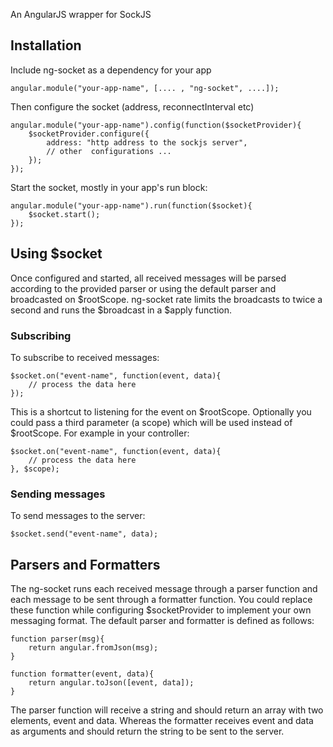 An AngularJS wrapper for SockJS

## Installation
Include ng-socket as a dependency for your app

	angular.module("your-app-name", [.... , "ng-socket", ....]);

Then configure the socket (address, reconnectInterval etc)

	angular.module("your-app-name").config(function($socketProvider){
		$socketProvider.configure({
			address: "http address to the sockjs server",
			// other  configurations ...
		});
	});

Start the socket, mostly in your app's run block:

	angular.module("your-app-name").run(function($socket){
		$socket.start();
	});


## Using $socket

Once configured and started, all received messages will be parsed according to the provided parser or using the default parser and broadcasted on $rootScope. ng-socket rate limits the broadcasts to twice a second and runs the $broadcast in a $apply function.

### Subscribing

To subscribe to received messages:

	$socket.on("event-name", function(event, data){
		// process the data here
	});

This is a shortcut to listening for the event on $rootScope. Optionally you could pass a third parameter (a scope) which will be used instead of $rootScope. For example in your controller:

	$socket.on("event-name", function(event, data){
		// process the data here
	}, $scope);


### Sending messages

To send messages to the server:

	$socket.send("event-name", data);

## Parsers and Formatters

The ng-socket runs each received message through a parser function and each message to be sent through a formatter function. You could replace these function while configuring $socketProvider to implement your own messaging format. The default parser and formatter is defined as follows:

	function parser(msg){
		return angular.fromJson(msg);
	}

	function formatter(event, data){
		return angular.toJson([event, data]);
	}

The parser function will receive a string and should return an array with two elements, event and data. Whereas the formatter receives event and data as arguments and should return the string to be sent to the server.
